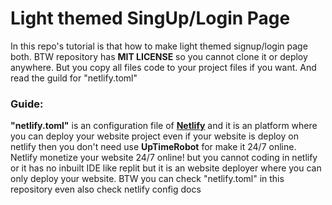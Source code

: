 # **Light themed SingUp/Login Page**
In this repo's tutorial is that how to make light themed signup/login page both. BTW repository has **MIT LICENSE** so you cannot clone it or deploy anywhere. But you copy all files code to your project files if you want. And read the guild for "netlify.toml"

### **Guide:**
**"netlify.toml"** is an configuration file of **[Netlify](https://netlify.com)** and it is an platform where you can deploy your website project even if your website is deploy on netlify then you don't need use **UpTimeRobot** for make it 24/7 online. Netlify monetize your website 24/7 online! but you cannot coding in netlify or it has no inbuilt IDE like replit but it is an website deployer where you can only deploy your website. BTW you can check "netlify.toml" in this repository even also check netlify config docs
